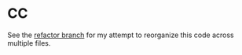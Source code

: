 # CC

See the [refactor branch](https://github.com/NatAug62/CC/tree/refactor/remote) for my attempt to reorganize this code across multiple files.
